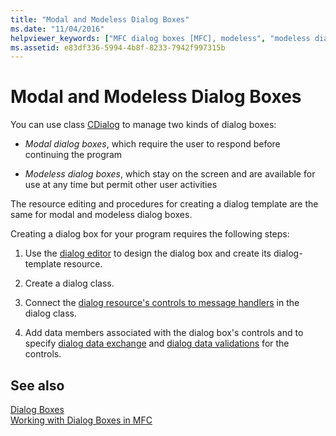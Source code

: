 ```yaml
---
title: "Modal and Modeless Dialog Boxes"
ms.date: "11/04/2016"
helpviewer_keywords: ["MFC dialog boxes [MFC], modeless", "modeless dialog boxes [MFC]", "MFC dialog boxes [MFC], modal", "modal dialog boxes [MFC]"]
ms.assetid: e83df336-5994-4b8f-8233-7942f997315b
---
```

# Modal and Modeless Dialog Boxes

You can use class [CDialog](reference/cdialog-class.md) to manage two kinds of dialog boxes:

- *Modal dialog boxes*, which require the user to respond before continuing the program

- *Modeless dialog boxes*, which stay on the screen and are available for use at any time but permit other user activities

The resource editing and procedures for creating a dialog template are the same for modal and modeless dialog boxes.

Creating a dialog box for your program requires the following steps:

1. Use the [dialog editor](../windows/dialog-editor.md) to design the dialog box and create its dialog-template resource.

1. Create a dialog class.

1. Connect the [dialog resource's controls to message handlers](../windows/adding-event-handlers-for-dialog-box-controls.md) in the dialog class.

1. Add data members associated with the dialog box's controls and to specify [dialog data exchange](dialog-data-exchange.md) and [dialog data validations](dialog-data-validation.md) for the controls.

## See also

[Dialog Boxes](dialog-boxes.md)<br/>
[Working with Dialog Boxes in MFC](life-cycle-of-a-dialog-box.md)
